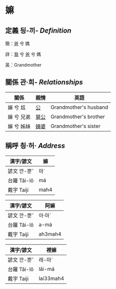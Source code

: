 # 嫲
## 定義 딍-끼- _Definition_
簡：[爸](member2.md) 兮 媽

詳：[我](member1.md) 兮 [爸](member2.md) 兮 媽

英：Grandmother

## 關係 관·희- _Relationships_

關係 | 親情 | 英語
--- | --- | --- 
嫲 兮 尪 | [公](member8.md) | Grandmother's husband
嫲 兮 兄弟 | [舅公](member31.md) | Grandmother's brother
嫲 兮 姊妹 | [姨婆](member32.md) | Grandmother's sister


## 稱呼 칑·허· _Address_

漢字/諺文 | 嫲
--- | ---
諺文 깐-뿐ˆ | 마ˊ
台羅 Tâi-lô | má
戴字 Taiji | mah4


漢字/諺文 | 阿嫲
--- | ---
諺文 깐-뿐ˆ | 아·마ˊ
台羅 Tâi-lô | a-má
戴字 Taiji | ah3mah4


漢字/諺文 | 裡嫲
--- | ---
諺文 깐-뿐ˆ | 래-마ˊ
台羅 Tâi-lô | lāi-má
戴字 Taiji | lai33mah4


